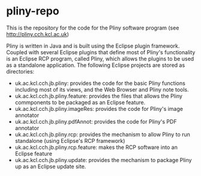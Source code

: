 # pliny-repo
This is the repository for the code for the Pliny software program (see http://pliny.cch.kcl.ac.uk)

Pliny is written in Java and is built using the Eclipse plugin framework.  Coupled with several Eclipse plugins that define most of Pliny's functionality is an Eclipse RCP program, called Pliny, which allows the plugins to be used as a standalone application.  The following Eclipse projects are stored as directories:

* uk.ac.kcl.cch.jb.pliny: provides the code for the basic Pliny functions including most of its views, and the Web Browser and Pliny note tools.
* uk.ac.kcl.cch.jb.pliny.feature: provides the files that allows the Pliny commponents to be packaged as an Eclipse feature.
* uk.ac.kcl.cch.jb.pliny.imageRes: provides the code for Pliny's image annotator
* uk.ac.kcl.cch.jb.pliny.pdfAnnot: provides the code for Pliny's PDF annotator
* uk.ac.kcl.cch.jb.pliny.rcp: provides the mechanism to allow Pliny to run standalone (using Eclipse's RCP framework)
* uk.ac.kcl.cch.jb.pliny.rcp.feature: makes the RCP software into an Eclipse feature
* uk.ac.kcl.cch.jb.pliny.update: provides the mechanism to package Pliny up as an Eclipse update site.

